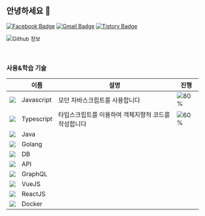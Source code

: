 ## 안녕하세요 👋 

[![Facebook Badge](https://img.shields.io/badge/-Facebook-1877f2?style=flat-square&logo=facebook&logoColor=white&link=https://www.facebook.com/profile.php?id=100010322945153)](https://www.facebook.com/ChoiJinwoo03/)
[![Gmail Badge](https://img.shields.io/badge/-Gmail-c14438?style=flat-square&logo=Gmail&logoColor=white&link=mailto:chlwlsdn0828@gmail.com)](mailto:chlwlsdn0828@gmail.com) 
[![Tistory Badge](https://img.shields.io/badge/-Tistory-orange?style=flat-square&link=https://wlswoo.tistory.com/)](https://wlswoo.tistory.com/)

![Github 정보](https://github-readme-stats.vercel.app/api?username=Choi-Jinwoo&count_private=true&show_icons=true)

<br />


### 사용&학습 기술  

||이름|설명|진행|
|---|---|---|---|
|![](https://img.icons8.com/color/24/000000/javascript.png)|Javascript|모던 자바스크립트를 사용합니다|![80%](https://progress-bar.dev/80)|
|![](https://img.icons8.com/color/24/000000/typescript.png)|Typescript|타입스크립트를 이용하여 객체지향적 코드를 작성합니다|![60%](https://progress-bar.dev/60)|
|![](https://img.icons8.com/color/24/000000/java-coffee-cup-logo.png)|Java|   |   |
|![](https://img.icons8.com/color/24/000000/golang.png)|Golang|   |   |
|![](https://img.icons8.com/color/24/000000/add-database.png)|DB|   |   |
|![](https://img.icons8.com/color/24/000000/api.png)|API|   |   |
|![](https://img.icons8.com/color/24/000000/graphql.png)|GraphQL|   |   |
|![](https://img.icons8.com/color/24/000000/vue-js.png)|VueJS|   |   |
|![](https://img.icons8.com/color/24/000000/react-native.png)|ReactJS|   |   |
|![](https://img.icons8.com/color/24/000000/docker.png)|Docker|   |   |
